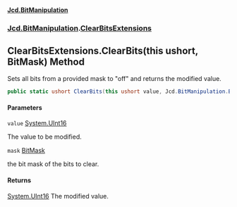 #### [Jcd.BitManipulation](index.md 'index')
### [Jcd.BitManipulation](Jcd.BitManipulation.md 'Jcd.BitManipulation').[ClearBitsExtensions](Jcd.BitManipulation.ClearBitsExtensions.md 'Jcd.BitManipulation.ClearBitsExtensions')

## ClearBitsExtensions.ClearBits(this ushort, BitMask) Method

Sets all bits from a provided mask to "off" and returns the modified value.

```csharp
public static ushort ClearBits(this ushort value, Jcd.BitManipulation.BitIndexers.BitMask mask);
```
#### Parameters

<a name='Jcd.BitManipulation.ClearBitsExtensions.ClearBits(thisushort,Jcd.BitManipulation.BitIndexers.BitMask).value'></a>

`value` [System.UInt16](https://docs.microsoft.com/en-us/dotnet/api/System.UInt16 'System.UInt16')

The value to be modified.

<a name='Jcd.BitManipulation.ClearBitsExtensions.ClearBits(thisushort,Jcd.BitManipulation.BitIndexers.BitMask).mask'></a>

`mask` [BitMask](Jcd.BitManipulation.BitIndexers.BitMask.md 'Jcd.BitManipulation.BitIndexers.BitMask')

the bit mask of the bits to clear.

#### Returns

[System.UInt16](https://docs.microsoft.com/en-us/dotnet/api/System.UInt16 'System.UInt16')
The modified value.